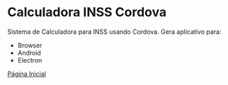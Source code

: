# Calculadora INSS Cordova
Sistema de Calculadora para INSS usando Cordova.
Gera aplicativo para:
* Browser
* Android
* Electron

[Página Inicial](../README.md)